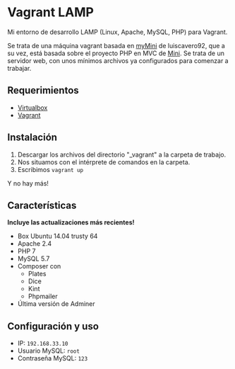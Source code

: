 <h1>Vagrant LAMP</h1>

<p>Mi entorno de desarrollo LAMP (Linux, Apache, MySQL, PHP) para Vagrant.</p> 

<p>Se trata de una máquina vagrant basada en <a href="https://github.com/luiscavero92/myMini">myMini</a> de luiscavero92, que a su vez, está basada sobre el proyecto PHP en MVC de <a href="https://github.com/panique/mini">Mini</a>. Se trata de un servidor web, con unos mínimos archivos ya configurados para comenzar a trabajar.</p>
<h2>Requerimientos</h2>
<ul>
  <li><a href="https://www.virtualbox.org">Virtualbox</a></li>
  <li><a href="https://www.vagrantup.com">Vagrant</a></li>
</ul>

<h2>Instalación</h2>
<ol>
  <li>Descargar los archivos del directorio "_vagrant" a la carpeta de trabajo.</li>
  <li>Nos situamos con el intérprete de comandos en la carpeta.</li>
  <li>Escribimos  <code>vagrant up</code></li>
</ol>
<p> Y no hay más! </p>

<h2>Características</h2>
<p><b> Incluye las actualizaciones más recientes! </b></p>
<ul>
  <li>Box Ubuntu 14.04 trusty 64</li>
  <li>Apache 2.4</li>
  <li>PHP 7</li>
  <li>MySQL 5.7</li>
  <li>Composer con
    <ul>
      <li>Plates</li>
      <li>Dice</li>
      <li>Kint</li>
      <li>Phpmailer</li>
    </ul>
  </li>
  <li>Última versión de Adminer</li>
</ul>

<h2>Configuración y uso</h2>
<ul>
  <li>IP: <code>192.168.33.10</code></li>
  <li>Usuario MySQL: <code>root</code></li>
  <li>Contraseña MySQL: <code>123</code></li>
</ul>
